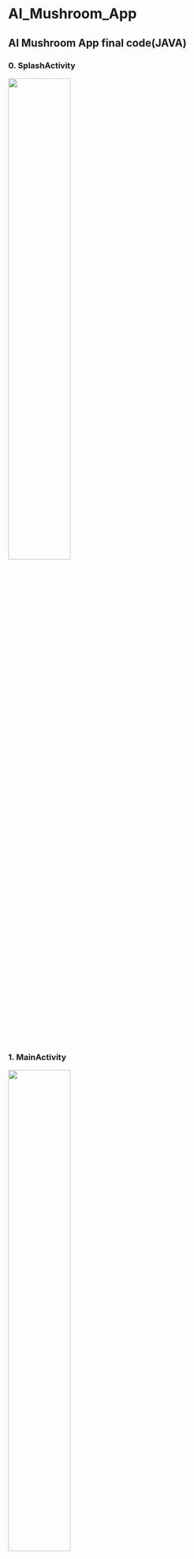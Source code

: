 # AI_Mushroom_App

## AI Mushroom App final code(JAVA)

### 0. SplashActivity

<img src = "https://user-images.githubusercontent.com/70942492/92484959-4e531180-f225-11ea-8aa8-88ae3cf8282d.png" width="50%" height="50%">

### 1. MainActivity

<img src = "https://user-images.githubusercontent.com/70942492/92482213-53fb2800-f222-11ea-8af9-e4c211962b23.png" width="50%" height="50%">

### 2. CameraMushActivity + ProductDBHelper

<img src = "https://user-images.githubusercontent.com/70942492/92488748-eb17ae00-f229-11ea-945d-ffbdcded7b14.PNG" width="50%" height="50%">

If you click this button, CameraMushActivity can be shown below.

<img src = "https://user-images.githubusercontent.com/70942492/92488713-dfc48280-f229-11ea-88f4-7d5f83525fc2.PNG" width="50%" height="50%">

### 3. QuizMushActivity

If you click this button, QuizMushActivity can be shown below.

![mush_quizbtn](https://user-images.githubusercontent.com/70942492/92485905-77c06d00-f226-11ea-9b90-152b7ff4cee2.PNG)

![mush_quiz](https://user-images.githubusercontent.com/70942492/92485925-7db64e00-f226-11ea-9fa7-e1a3c1b26d01.PNG)

### 4. MapActivity

If you click this button, MapActivity can be shown below.

![mush_mapbtn](https://user-images.githubusercontent.com/70942492/92486003-9292e180-f226-11ea-987f-f06de25c00c2.PNG)

![mush_map](https://user-images.githubusercontent.com/70942492/92486020-9888c280-f226-11ea-9ad7-2828e55293ab.png)

### 5. InstructionActivity

If you click this button, InstructionActivity can be shown below.

![mush_manualbtn](https://user-images.githubusercontent.com/70942492/92486095-ae968300-f226-11ea-9e0a-54cd47f7cb35.PNG)

![mush_manual](https://user-images.githubusercontent.com/70942492/92486142-b6eebe00-f226-11ea-8174-38bbdefc7d3e.PNG)

### 6. SettingsActivity

If you click this button, SettingsActivity can be shown below.

![mush_settingsbtn](https://user-images.githubusercontent.com/70942492/92486182-c241e980-f226-11ea-95b4-891bbfd0b907.PNG)

![mush_settings](https://user-images.githubusercontent.com/70942492/92486211-c968f780-f226-11ea-9f0d-533bd6f96b5a.PNG)

